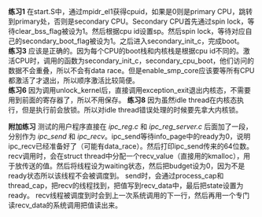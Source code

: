**练习1** 在start.S中，通过mpidr_el1获得cpuid，如果是0则是primary CPU，跳转到primary处，否则是secondary CPU。Secondary CPU首先通过spin lock，等待clear_bss_flag被设为1。然后根据cpu id设置sp。然后spin lock，等待对应自己的secondary_boot_flag被设为1。之后进入secondary_init_c，完成boot。  
**练习3** 应该是正确的。因为每个CPU的boot栈和内核栈是根据cpu id不同的。激活CPU时，调用的函数为secondary_init_c，secondary_cpu_boot，他们访问的数据不会重叠，所以不会有data race。但是enable_smp_core应该要等所有CPU都激活了才退出，所以顺序激活比较简便。  
**练习6** 因为调用unlock_kernel后，直接调用exception_exit退出内核态，不需要用到前面的寄存器了，所以不用保存。
**练习8** 因为虽然idle thread在内核态执行，但是执行前会放锁。所以对idle thread错误处理的时候要先拿大内核锁。

**附加练习**
测试的用户程序直接在 *ipc_reg.c* 和 *ipc_reg_server.c* 后面加了一段，分别作为 *ipc_send* 和 *ipc_recv*。ipc_send等待info_page中的ready为0，说明ipc_recv已经准备好了（可能有data_race）。然后打印ipc_send传来的64位数。  
recv调用时，会在struct thread中分配一个recv_value（直接用的kmalloc），用于放传送的值。然后将线程设为waiting状态，然后把budget设为0，因为不是ready状态所以该线程不会被调度到。
send时，会通过process_cap和thread_cap，把recv的线程找到，把值写到recv_data中，最后把state设置为ready。
recv线程被调度到时会到上一次系统调用的下一行，然后再用一个专门读recv_data的系统调用把值读出来。